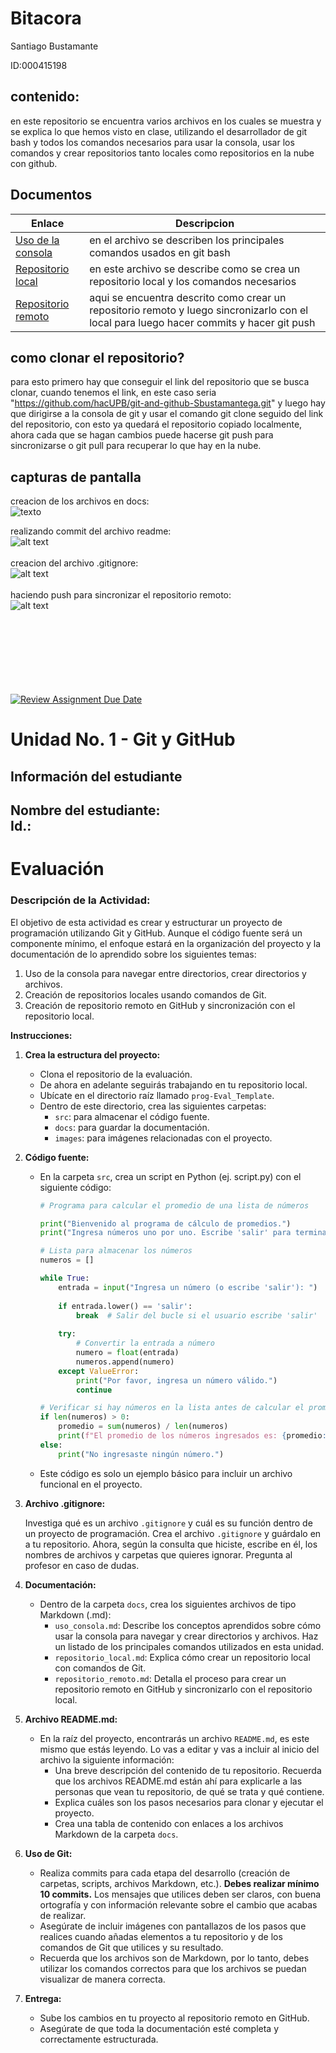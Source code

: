 
# Bitacora

Santiago Bustamante

ID:000415198



## contenido:
en este repositorio se encuentra varios archivos en los cuales se muestra y se explica lo que hemos visto en clase, utilizando el desarrollador de git bash y todos los comandos necesarios para usar la consola, usar los comandos y crear repositorios tanto locales como repositorios en la nube con github.

















 ## Documentos
| Enlace | Descripcion |
---------|--------------
[Uso de la consola](./docs/uso_consola.md)| en el archivo se describen los principales comandos usados en git bash
[Repositorio local](./docs/repositorio_local.md)| en este archivo se describe como se crea un repositorio local y los comandos necesarios
[Repositorio remoto](./docs/repositorio_remoto.md)|aqui se encuentra descrito como crear un repositorio remoto y luego sincronizarlo con el local para luego hacer commits y hacer git push

## como clonar el repositorio?

para esto primero hay que conseguir el link del repositorio que se busca clonar, cuando tenemos el link, en este caso seria "https://github.com/hacUPB/git-and-github-Sbustamantega.git" y luego hay que dirigirse a la consola de git y usar el comando git clone seguido del link del repositorio, con esto ya quedará el repositorio copiado localmente, ahora cada que se hagan cambios puede hacerse git push para sincronizarse o git pull para recuperar lo que hay en la nube.



## capturas de pantalla

creacion de los archivos en docs:
<br>
![texto](<imagenes\Captura de pantalla 2025-07-24 174209.jpg>)

realizando commit del archivo readme:
<br>
![alt text](<imagenes/Captura de pantalla 2025-07-24 183626.png>)
<br>
<br>
creacion del archivo .gitignore:
<br>
![alt text](<imagenes/image.png>)
<br>
<br>
haciendo push para sincronizar el repositorio remoto:
<br>
![alt text](<imagenes/image-1.png>)
<br>
<br>
<br>
<br>
<br>
<br>
<br>
<br>





































[![Review Assignment Due Date](https://classroom.github.com/assets/deadline-readme-button-22041afd0340ce965d47ae6ef1cefeee28c7c493a6346c4f15d667ab976d596c.svg)](https://classroom.github.com/a/SoiS0_7u)
# Unidad No. 1 - Git y GitHub
## Información del estudiante  
Nombre del estudiante:  
Id.:  
---
# Evaluación

### **Descripción de la Actividad:**

El objetivo de esta actividad es crear y estructurar un proyecto de programación utilizando Git y GitHub. Aunque el código fuente será un componente mínimo, el enfoque estará en la organización del proyecto y la documentación de lo aprendido sobre los siguientes temas:

1. Uso de la consola para navegar entre directorios, crear directorios y archivos.
2. Creación de repositorios locales usando comandos de Git.
3. Creación de repositorio remoto en GitHub y sincronización con el repositorio local.

**Instrucciones:**

1. **Crea la estructura del proyecto:**
    - Clona el repositorio de la evaluación.
    - De ahora en adelante seguirás trabajando en tu repositorio local.
    - Ubícate en el directorio raíz llamado `prog-Eval_Template`.
    - Dentro de este directorio, crea las siguientes carpetas:
        - `src`: para almacenar el código fuente.
        - `docs`: para guardar la documentación.
        - `images`: para imágenes relacionadas con el proyecto.
2. **Código fuente:**
    - En la carpeta `src`, crea un script en Python (ej. script.py) con el siguiente código:
        
        ```python
        # Programa para calcular el promedio de una lista de números
        
        print("Bienvenido al programa de cálculo de promedios.")
        print("Ingresa números uno por uno. Escribe 'salir' para terminar.")
        
        # Lista para almacenar los números
        numeros = []
        
        while True:
            entrada = input("Ingresa un número (o escribe 'salir'): ")
            
            if entrada.lower() == 'salir':
                break  # Salir del bucle si el usuario escribe 'salir'
            
            try:
                # Convertir la entrada a número
                numero = float(entrada)
                numeros.append(numero)
            except ValueError:
                print("Por favor, ingresa un número válido.")
                continue
        
        # Verificar si hay números en la lista antes de calcular el promedio
        if len(numeros) > 0:
            promedio = sum(numeros) / len(numeros)
            print(f"El promedio de los números ingresados es: {promedio:.2f}")
        else:
            print("No ingresaste ningún número.")
        
        ```
        
    - Este código es solo un ejemplo básico para incluir un archivo funcional en el proyecto.
3. **Archivo .gitignore:**
    
    Investiga qué es un archivo `.gitignore` y cuál es su función dentro de un proyecto de programación. Crea el archivo `.gitignore` y guárdalo en a tu repositorio. Ahora, según la consulta que hiciste, escribe en él, los nombres de archivos y carpetas que quieres ignorar. Pregunta al profesor en caso de dudas.
    
4. **Documentación:**
    - Dentro de la carpeta `docs`, crea los siguientes archivos de tipo Markdown (.md):
        - `uso_consola.md`: Describe los conceptos aprendidos sobre cómo usar la consola para navegar y crear directorios y archivos. Haz un listado de los principales comandos utilizados en esta unidad.
        - `repositorio_local.md`: Explica cómo crear un repositorio local con comandos de Git.
        - `repositorio_remoto.md`: Detalla el proceso para crear un repositorio remoto en GitHub y sincronizarlo con el repositorio local.
5. **Archivo README.md:**
    - En la raíz del proyecto, encontrarás un archivo `README.md`, es este mismo que estás leyendo. Lo vas a editar y vas a incluir al inicio del archivo la siguiente información:
        - Una breve descripción del contenido de tu repositorio. Recuerda que los archivos README.md están ahí para explicarle a las personas que vean tu repositorio, de qué se trata y qué contiene.
        - Explica cuáles son los pasos necesarios para clonar y ejecutar el proyecto.
        - Crea una tabla de contenido con enlaces a los archivos Markdown de la carpeta `docs`.
6. **Uso de Git:**
    - Realiza commits para cada etapa del desarrollo (creación de carpetas, scripts, archivos Markdown, etc.). **Debes realizar mínimo 10 commits.** Los mensajes que utilices deben ser claros, con buena ortografía y con información relevante sobre el cambio que acabas de realizar.
    - Asegúrate de incluir imágenes con pantallazos de los pasos que realices cuando añadas elementos a tu repositorio y de los comandos de Git que utilices y su resultado.
    - Recuerda que los archivos son de Markdown, por lo tanto, debes utilizar los comandos correctos para que los archivos se puedan visualizar de manera correcta.
7. **Entrega:**
    - Sube los cambios en tu proyecto al repositorio remoto en GitHub.
    - Asegúrate de que toda la documentación esté completa y correctamente estructurada.


[def]: Captura%20de%20pantalla%202025-07-24%20174209.jpg